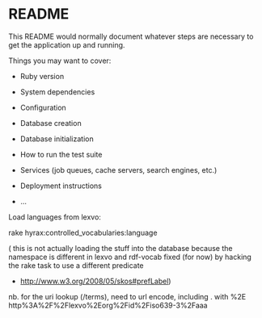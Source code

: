 # README

This README would normally document whatever steps are necessary to get the
application up and running.

Things you may want to cover:

* Ruby version

* System dependencies

* Configuration

* Database creation

* Database initialization

* How to run the test suite

* Services (job queues, cache servers, search engines, etc.)

* Deployment instructions

* ...

Load languages from lexvo:

rake hyrax:controlled_vocabularies:language

( this is not actually loading the stuff into the database because the namespace is different in lexvo and rdf-vocab
fixed (for now) by hacking the rake task to use a different predicate 
- http://www.w3.org/2008/05/skos#prefLabel)

nb. for the uri lookup (/terms), need to url encode, including . with %2E
http%3A%2F%2Flexvo%2Eorg%2Fid%2Fiso639-3%2Faaa
